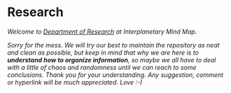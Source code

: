 # Research

*Welcome to [Department of Research](http://img.over-blog-kiwi.com/1/20/18/61/20160119/ob_722e22_bureau-bordel.jpg) at Interplanetary Mind Map.* 

*Sorry for the mess. We will try our best to maintain the repository as neat and clean as possible, but keep in mind that why we are here is to **understand how to organize information**, so maybe we all have to deal with a little of chaos and randomness until we can reach to some conclusions. Thank you for your understanding. Any suggestion, comment or hyperlink will be much appreciated. Love :-)*